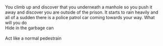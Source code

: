 You climb up and discover that you underneath a manhole so you push it away and discover you are outside of the prison. It starts to rain heavily and all of a sudden there is a police patrol car coming towards your way. What will you do
<br>Hide in the garbage can</br>
<br>Act like a normal pedestrain</br>
